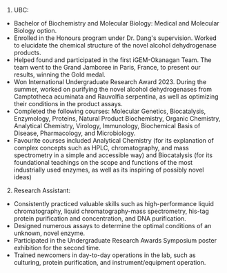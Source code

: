 1. UBC:
    
- Bachelor of Biochemistry and Molecular Biology: Medical and Molecular Biology option.
- Enrolled in the Honours program under Dr. Dang's supervision. Worked to elucidate the chemical structure of the novel alcohol dehydrogenase products.
- Helped found and participated in the first iGEM-Okanagan Team. The team went to the Grand Jamboree in Paris, France, to present our results, winning the Gold medal.
- Won International Undergraduate Research Award 2023. During the summer, worked on purifying the novel alcohol dehydrogenases from Camptotheca acuminata and Rauvolfia serpentina, as well as optimizing their conditions in the product assays.
- Completed the following courses: Molecular Genetics, Biocatalysis, Enzymology, Proteins, Natural Product Biochemistry, Organic Chemistry, Analytical Chemistry, Virology, Immunology, Biochemical Basis of Disease, Pharmacology, and Microbiology. 
- Favourite courses included Analytical Chemistry (for its explanation of complex concepts such as HPLC, chromatography, and mass spectrometry in a simple and accessible way) and Biocatalysis (for its foundational teachings on the scope and functions of the most industrially used enzymes, as well as its inspiring of possibly novel ideas)

2. Research Assistant:

- Consistently practiced valuable skills such as high-performance liquid chromatography, liquid chromatography-mass spectrometry, his-tag protein purification and concentration, and DNA purification.
- Designed numerous assays to determine the optimal conditions of an unknown, novel enzyme.
- Participated in the Undergraduate Research Awards Symposium poster exhibition for the second time.
- Trained newcomers in day-to-day operations in the lab, such as culturing, protein purification, and instrument/equipment operation.